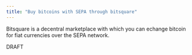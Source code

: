 ```yaml
---
title: "Buy bitcoins with SEPA through bitsquare"
---
```


Bitsquare is a decentral marketplace with which you can echange bitcoin for fiat currencies over the SEPA network.

DRAFT
